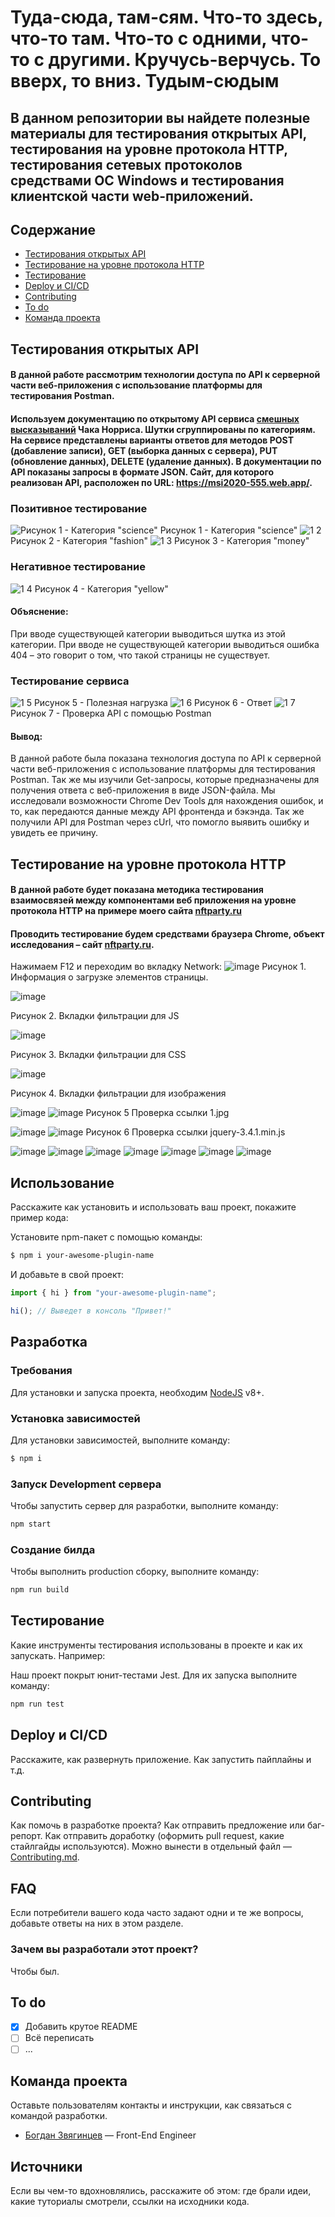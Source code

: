 # Туда-сюда, там-сям. Что-то здесь, что-то там. Что-то с одними, что-то с другими. Кручусь-верчусь. То вверх, то вниз. Тудым-сюдым

## В данном репозитории вы найдете полезные материалы для тестирования открытых API, тестирования на уровне протокола HTTP, тестирования сетевых протоколов средствами ОС Windows и тестирования клиентской части web-приложений.

## Содержание
- [Тестирования открытых API](#Тестирования-открытых-API)
- [Тестирование на уровне протокола HTTP](#Тестирование-на-уровне-протокола-HTTP)
- [Тестирование](#тестирование)
- [Deploy и CI/CD](#deploy-и-ci/cd)
- [Contributing](#contributing)
- [To do](#to-do)
- [Команда проекта](#команда-проекта)

## Тестирования открытых API
#### В данной работе рассмотрим технологии доступа по API к серверной части веб-приложения с использование платформы для тестирования Postman.
#### Используем документацию по открытому API сервиса [смешных высказываний](https://api.chucknorris.io/) Чака Норриса. Шутки сгруппированы по категориям. На сервисе представлены варианты ответов для методов POST (добавление записи), GET (выборка данных с сервера), PUT (обновление данных), DELETE (удаление данных). В документации по API показаны запросы в формате JSON. Сайт, для которого реализован API, расположен по URL: https://msi2020-555.web.app/.

### Позитивное тестирование
![Рисунок 1 - Категория "science"](https://github.com/Starkidze/FirstRepository/assets/114806514/c2724809-3a4a-4078-a3b2-39398321e6bf)
Рисунок 1 - Категория "science"
![1 2](https://github.com/Starkidze/FirstRepository/assets/114806514/d781eaab-df35-472d-8d95-52ce2885714c)
Рисунок 2 - Категория "fashion"
![1 3](https://github.com/Starkidze/FirstRepository/assets/114806514/2e11f13c-82da-4c09-b756-b1e059fa0818)
Рисунок 3 - Категория "money"
### Негативное тестирование
![1 4](https://github.com/Starkidze/FirstRepository/assets/114806514/80e20dc2-f489-4f30-84e3-837b8c88eb1b)
Рисунок 4 - Категория "yellow"

#### Объяснение:
При вводе существующей категории выводиться шутка из этой категории.
При вводе не существующей категории выводиться ошибка 404 – это говорит о том, что такой страницы не существует.

### Тестирование сервиса

![1 5](https://github.com/Starkidze/FirstRepository/assets/114806514/f8d0edc1-d332-480f-9313-9703e8b3d4e4)
Рисунок 5 - Полезная нагрузка
![1 6](https://github.com/Starkidze/FirstRepository/assets/114806514/aa13bc32-a9af-4712-b7d0-78087e58fc96)
Рисунок 6 - Ответ
![1 7](https://github.com/Starkidze/FirstRepository/assets/114806514/69d08f30-e180-4811-89d9-40820095d89b)
Рисунок 7 - Проверка API с помощью Postman
#### Вывод:
В данной работе была показана технология доступа по API к серверной части веб-приложения с использование платформы для тестирования Postman. Так же мы изучили Get-запросы, которые предназначены для получения ответа с веб-приложения в виде JSON-файла. Мы исследовали возможности Chrome Dev Tools для нахождения ошибок, и то, как передаются данные между API фронтенда и бэкэнда. Так же получили API для Postman через cUrl, что помогло выявить ошибку и увидеть ее причину.


## Тестирование на уровне протокола HTTP
#### В данной работе будет показана методика тестирования взаимосвязей между компонентами веб приложения на уровне протокола HTTP на примере моего сайта [nftparty.ru](https://nftparty.ru/)

#### Проводить тестирование будем средствами браузера Chrome, объект исследования – сайт [nftparty.ru](https://nftparty.ru/). 
Нажимаем F12 и переходим во вкладку Network:
![image](https://github.com/Starkidze/FirstRepository/assets/114806514/11143029-c5a6-401f-a280-5809e5fbb2c8)
Рисунок 1. Информация о загрузке элементов страницы.

![image](https://github.com/Starkidze/FirstRepository/assets/114806514/154d0443-0686-4703-98e4-5e4aff3d041a)

Рисунок 2. Вкладки фильтрации для JS

![image](https://github.com/Starkidze/FirstRepository/assets/114806514/6f187779-6d12-4824-94c2-3e1395827a04)

Рисунок 3.  Вкладки фильтрации для CSS

![image](https://github.com/Starkidze/FirstRepository/assets/114806514/44d089a6-7a95-47b9-b0a6-dfc7d270b344)

Рисунок 4. Вкладки фильтрации для изображения

![image](https://github.com/Starkidze/FirstRepository/assets/114806514/0335f32c-5f85-4e29-a432-a9777f0a3005)
![image](https://github.com/Starkidze/FirstRepository/assets/114806514/dde5264d-4cab-467b-bad0-535ce8fbcc26)
Рисунок 5 Проверка ссылки 1.jpg

![image](https://github.com/Starkidze/FirstRepository/assets/114806514/9c4e657b-31d4-41b3-8b6c-c035e5cde2f7)
![image](https://github.com/Starkidze/FirstRepository/assets/114806514/81bd65cc-aecd-4aef-8552-16275dc9427c)
Рисунок 6 Проверка ссылки jquery-3.4.1.min.js

![image](https://github.com/Starkidze/FirstRepository/assets/114806514/8fe10a4a-263c-4357-a570-881b350620c8)
![image](https://github.com/Starkidze/FirstRepository/assets/114806514/069cd9b1-4648-47de-9309-7861ddf37673)
![image](https://github.com/Starkidze/FirstRepository/assets/114806514/e7a0c9a6-f90f-4250-830d-4b11a0da006f)
![image](https://github.com/Starkidze/FirstRepository/assets/114806514/b2be6ec3-fed0-4cc4-b47a-d4bd7c02c85f)
![image](https://github.com/Starkidze/FirstRepository/assets/114806514/22a89072-ce04-4934-8d34-78f0faf88e4e)
![image](https://github.com/Starkidze/FirstRepository/assets/114806514/486d2362-de62-4bbc-8b9c-cb21a32d9684)
![image](https://github.com/Starkidze/FirstRepository/assets/114806514/a7e989ae-b49b-42e4-b570-f82ff1e47014)




















## Использование
Расскажите как установить и использовать ваш проект, покажите пример кода:

Установите npm-пакет с помощью команды:
```sh
$ npm i your-awesome-plugin-name
```

И добавьте в свой проект:
```typescript
import { hi } from "your-awesome-plugin-name";

hi(); // Выведет в консоль "Привет!"
```

## Разработка

### Требования
Для установки и запуска проекта, необходим [NodeJS](https://nodejs.org/) v8+.

### Установка зависимостей
Для установки зависимостей, выполните команду:
```sh
$ npm i
```

### Запуск Development сервера
Чтобы запустить сервер для разработки, выполните команду:
```sh
npm start
```

### Создание билда
Чтобы выполнить production сборку, выполните команду: 
```sh
npm run build
```

## Тестирование
Какие инструменты тестирования использованы в проекте и как их запускать. Например:

Наш проект покрыт юнит-тестами Jest. Для их запуска выполните команду:
```sh
npm run test
```

## Deploy и CI/CD
Расскажите, как развернуть приложение. Как запустить пайплайны и т.д.

## Contributing
Как помочь в разработке проекта? Как отправить предложение или баг-репорт. Как отправить доработку (оформить pull request, какие стайлгайды используются). Можно вынести в отдельный файл — [Contributing.md](./CONTRIBUTING.md).

## FAQ 
Если потребители вашего кода часто задают одни и те же вопросы, добавьте ответы на них в этом разделе.

### Зачем вы разработали этот проект?
Чтобы был.

## To do
- [x] Добавить крутое README
- [ ] Всё переписать
- [ ] ...

## Команда проекта
Оставьте пользователям контакты и инструкции, как связаться с командой разработки.

- [Богдан Звягинцев](tg://resolve?domain=bzvyagintsev) — Front-End Engineer

## Источники
Если вы чем-то вдохновлялись, расскажите об этом: где брали идеи, какие туториалы смотрели, ссылки на исходники кода. 
